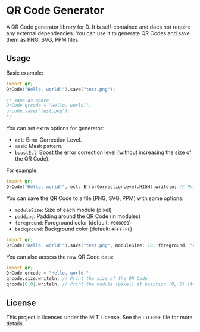 # QR Code Generator

A QR Code generator library for D. It is self-contained and does not require any external dependencies.
You can use it to generate QR Codes and save them as PNG, SVG, PPM files.



## Usage

Basic example:

```d
import qr;
QrCode("Hello, world!").save("test.png");

/* same as above
QrCode qrcode = "Hello, world!";
qrcode.save("test.png");
*/
```

You can set extra options for generator:

- `ecl`: Error Correction Level.
- `mask`: Mask pattern.
- `boostEcl`: Boost the error correction level (without increasing the size of the QR Code).

For example:

```d
import qr;
QrCode("Hello, world!", ecl: ErrorCorrectionLevel.HIGH).writeln; // Print QR Code to stdout
```

You can save the QR Code to a file (PNG, SVG, PPM) with some options:

 - `moduleSize`: Size of each module (pixel)
 - `padding`: Padding around the QR Code (in modules)
 - `foreground`: Foreground color (default: `#000000`)
 - `background`: Background color (default: `#FFFFFF`)

```d
import qr;
QrCode("Hello, world!").save("test.png", moduleSize: 10, foreground: "#ff0000"); // Save a red QR Code as PNG
```

You can also access the raw QR Code data:

```d
import qr;
QrCode qrcode = "Hello, world!";
qrcode.size.writeln; // Print the size of the QR Code
qrcode[0,0].writeln; // Print the module (pixel) at position (0, 0) (true = black, false = white)
```



## License

This project is licensed under the MIT License. See the `LICENSE` file for more details.
